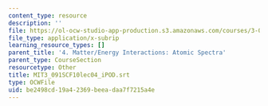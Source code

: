```yaml
---
content_type: resource
description: ''
file: https://ol-ocw-studio-app-production.s3.amazonaws.com/courses/3-091sc-introduction-to-solid-state-chemistry-fall-2010/be2498cd19a42369beeadaa7f7215a4e_MIT3_091SCF10lec04_iPOD.srt
file_type: application/x-subrip
learning_resource_types: []
parent_title: '4. Matter/Energy Interactions: Atomic Spectra'
parent_type: CourseSection
resourcetype: Other
title: MIT3_091SCF10lec04_iPOD.srt
type: OCWFile
uid: be2498cd-19a4-2369-beea-daa7f7215a4e
---
```

